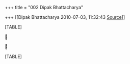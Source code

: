 +++
title = "002 Dipak Bhattacharya"

+++
[[Dipak Bhattacharya	2010-07-03, 11:32:43 [Source](https://groups.google.com/g/bvparishat/c/5H3TKOs1jVo)]]



[TABLE]





[TABLE]

  

